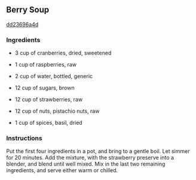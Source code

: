 ## Berry Soup

[dd23696a4d](http://www.food.com/recipe/berry-soup-468444)

### Ingredients

 - 3 cup of cranberries, dried, sweetened

 - 1 cup of raspberries, raw

 - 2 cup of water, bottled, generic

 - 12 cup of sugars, brown

 - 12 cup of strawberries, raw

 - 12 cup of nuts, pistachio nuts, raw

 - 1 cup of spices, basil, dried

### Instructions

Put the first four ingredients in a pot, and bring to a gentle boil. Let simmer for 20 minutes. Add the mixture, with the strawberry preserve into a blender, and blend until well mixed. Mix in the last two remaining ingredients, and serve either warm or chilled.